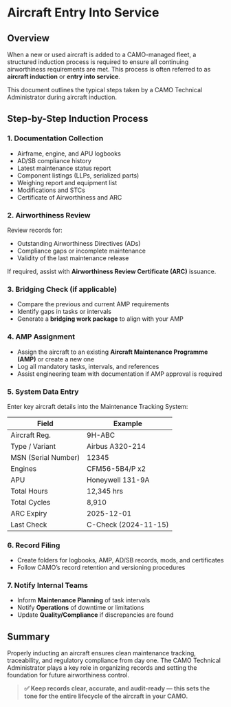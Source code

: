 <!DOCTYPE html>
<html lang="en">
<head>
  <meta charset="UTF-8">
  <meta name="viewport" content="width=device-width, initial-scale=1.0">
  <title>Aircraft Entry Into Service – CAMO Maintenance Docs</title>
  <link rel="stylesheet" href="../styles.css">
</head>
<body>
  <main>
    <h1>Aircraft Entry Into Service</h1>

  <h2>Overview</h2>
    <p>When a new or used aircraft is added to a CAMO-managed fleet, a structured induction process is required to ensure all continuing airworthiness requirements are met. This process is often referred to as <strong>aircraft induction</strong> or <strong>entry into service</strong>.</p>

  <p>This document outlines the typical steps taken by a CAMO Technical Administrator during aircraft induction.</p>

  <h2>Step-by-Step Induction Process</h2>

  <h3>1. Documentation Collection</h3>
    <ul>
      <li>Airframe, engine, and APU logbooks</li>
      <li>AD/SB compliance history</li>
      <li>Latest maintenance status report</li>
      <li>Component listings (LLPs, serialized parts)</li>
      <li>Weighing report and equipment list</li>
      <li>Modifications and STCs</li>
      <li>Certificate of Airworthiness and ARC</li>
    </ul>

   <h3>2. Airworthiness Review</h3>
    <p>Review records for:</p>
    <ul>
      <li>Outstanding Airworthiness Directives (ADs)</li>
      <li>Compliance gaps or incomplete maintenance</li>
      <li>Validity of the last maintenance release</li>
    </ul>
    <p>If required, assist with <strong>Airworthiness Review Certificate (ARC)</strong> issuance.</p>

  <h3>3. Bridging Check (if applicable)</h3>
    <ul>
      <li>Compare the previous and current AMP requirements</li>
      <li>Identify gaps in tasks or intervals</li>
      <li>Generate a <strong>bridging work package</strong> to align with your AMP</li>
    </ul>

  <h3>4. AMP Assignment</h3>
    <ul>
      <li>Assign the aircraft to an existing <strong>Aircraft Maintenance Programme (AMP)</strong> or create a new one</li>
      <li>Log all mandatory tasks, intervals, and references</li>
      <li>Assist engineering team with documentation if AMP approval is required</li>
    </ul>

  <h3>5. System Data Entry</h3>
    <p>Enter key aircraft details into the Maintenance Tracking System:</p>
    <table>
      <thead>
        <tr>
          <th>Field</th>
          <th>Example</th>
        </tr>
      </thead>
      <tbody>
        <tr><td>Aircraft Reg.</td><td>9H-ABC</td></tr>
        <tr><td>Type / Variant</td><td>Airbus A320-214</td></tr>
        <tr><td>MSN (Serial Number)</td><td>12345</td></tr>
        <tr><td>Engines</td><td>CFM56-5B4/P x2</td></tr>
        <tr><td>APU</td><td>Honeywell 131-9A</td></tr>
        <tr><td>Total Hours</td><td>12,345 hrs</td></tr>
        <tr><td>Total Cycles</td><td>8,910</td></tr>
        <tr><td>ARC Expiry</td><td>2025-12-01</td></tr>
        <tr><td>Last Check</td><td>C-Check (2024-11-15)</td></tr>
      </tbody>
    </table>

  <h3>6. Record Filing</h3>
    <ul>
      <li>Create folders for logbooks, AMP, AD/SB records, mods, and certificates</li>
      <li>Follow CAMO’s record retention and versioning procedures</li>
    </ul>

  <h3>7. Notify Internal Teams</h3>
    <ul>
      <li>Inform <strong>Maintenance Planning</strong> of task intervals</li>
      <li>Notify <strong>Operations</strong> of downtime or limitations</li>
      <li>Update <strong>Quality/Compliance</strong> if discrepancies are found</li>
    </ul>

   <h2>Summary</h2>
    <p>Properly inducting an aircraft ensures clean maintenance tracking, traceability, and regulatory compliance from day one. The CAMO Technical Administrator plays a key role in organizing records and setting the foundation for future airworthiness control.</p>

  <blockquote><strong>✅ Keep records clear, accurate, and audit-ready — this sets the tone for the entire lifecycle of the aircraft in your CAMO.</strong></blockquote>
  </main>
</body>
</html>
